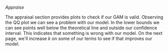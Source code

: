*Appraise*

The appraisal section provides plots to check if our GAM is valid. Observing the QQ plot we can see a problem with our model. In the lower bounds we can see points well below the theoretical line and outside our confidence interval. This indicates that something is wrong with our model. On the next page, we'll increase _k_ on some of our terms to see if that improves our model.

